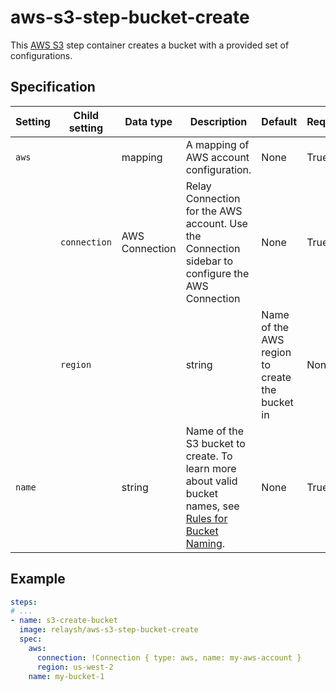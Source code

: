 # aws-s3-step-bucket-create

This [AWS S3](https://aws.amazon.com/s3/) step container creates a bucket
with a provided set of configurations. 


## Specification

| Setting | Child setting | Data type | Description | Default | Required |
|---------|---------------|-----------|-------------|---------|----------|
| `aws` || mapping | A mapping of AWS account configuration. | None | True |
|| `connection` | AWS Connection | Relay Connection for the AWS account. Use the Connection sidebar to configure the AWS Connection | None | True |
|| `region` || string | Name of the AWS region to create the bucket in | None | True | 
| `name` || string | Name of the S3 bucket to create. To learn more about valid bucket names, see [Rules for Bucket Naming](https://docs.aws.amazon.com/AmazonS3/latest/dev/BucketRestrictions.html#bucketnamingrules). | None | True |



## Example

```yaml
steps:
# ...
- name: s3-create-bucket
  image: relaysh/aws-s3-step-bucket-create
  spec:
    aws:
      connection: !Connection { type: aws, name: my-aws-account } 
      region: us-west-2
    name: my-bucket-1
```